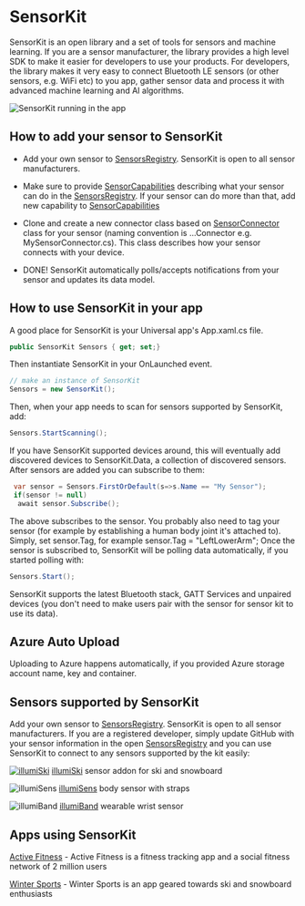 # SensorKit

SensorKit is an open library and a set of tools for sensors and machine learning. If you are a sensor manufacturer, the library provides a high level SDK to make it easier for developers to use your products. For developers, the library makes it very easy to connect Bluetooth LE sensors (or other sensors, e.g. WiFi etc) to you app, gather sensor data and process it with advanced machine learning and AI algorithms.

![SensorKit running in the app](https://github.com/kevinash/SensorKit/blob/master/assets/sensorkit_app_250.png)

## How to add your sensor to SensorKit

* Add your own sensor to [SensorsRegistry](https://github.com/kevinash/SensorKit/blob/master/SensorKit/SensorsRegistry.cs). SensorKit is open to all sensor manufacturers.

* Make sure to provide [SensorCapabilities](https://github.com/kevinash/SensorKit/blob/master/SensorKit/SensorCapabilities.cs) describing what your sensor can do in the [SensorsRegistry](https://github.com/kevinash/SensorKit/blob/master/SensorKit/SensorsRegistry.cs). If your sensor can do more than that, add new capability to [SensorCapabilities](https://github.com/kevinash/SensorKit/blob/master/SensorKit/SensorCapabilities.cs)

* Clone and create a new connector class based on [SensorConnector](https://github.com/kevinash/SensorKit/blob/master/SensorKit/SensorKitConnector.cs) class for your sensor (naming convention is ...Connector e.g. MySensorConnector.cs). This class describes how your sensor connects with your device.

* DONE! SensorKit automatically polls/accepts notifications from your sensor and updates its data model.

## How to use SensorKit in your app

A good place for SensorKit is your Universal app's App.xaml.cs file.

```C#
public SensorKit Sensors { get; set;}
```

Then instantiate SensorKit in your OnLaunched event. 

```C#
// make an instance of SensorKit
Sensors = new SensorKit();
```

Then, when your app needs to scan for sensors supported by SensorKit, add:

```C#
Sensors.StartScanning();
```
If you have SensorKit supported devices around, this will eventually add discovered devices to SensorKit.Data, a collection of discovered sensors. After sensors are added you can subscribe to them:

```C#
 var sensor = Sensors.FirstOrDefault(s=>s.Name == "My Sensor");
 if(sensor != null)
  await sensor.Subscribe();
 ``` 

The above subscribes to the sensor. You probably also need to tag your sensor (for example by establishing a human body joint it's attached to). Simply, set sensor.Tag, for example sensor.Tag = "LeftLowerArm"; Once the sensor is subscribed to, SensorKit will be polling data automatically, if you started polling with:

```C#
Sensors.Start();
``` 


SensorKit supports the latest Bluetooth stack, GATT Services and unpaired devices (you don't need to make users pair with the sensor for sensor kit to use its data).

## Azure Auto Upload

Uploading to Azure happens automatically, if you provided Azure storage account name, key and container. 

## Sensors supported by SensorKit

Add your own sensor to [SensorsRegistry](https://github.com/kevinash/SensorKit/blob/master/SensorKit/SensorsRegistry.cs). SensorKit is open to all sensor manufacturers. If you are a registered developer, simply update GitHub with your sensor information in the open [SensorsRegistry](https://github.com/kevinash/SensorKit/blob/master/SensorKit/SensorsRegistry.cs) and you can use SensorKit to connect to any sensors supported by the kit easily:

[![illumiSki](https://github.com/kevinash/SensorKit/blob/master/assets/illumiski-150.png)](https://illumisens.com) [illumiSki](https://illumisens.com) sensor addon for ski and snowboard

![illumiSens](https://github.com/kevinash/SensorKit/blob/master/assets/illumisens-150.png)
[illumiSens](https://illumisens.com) body sensor with straps

![illumiBand](https://github.com/kevinash/SensorKit/blob/master/assets/illumiband-150.png)
[illumiBand](https://illumisens.com/) wearable wrist sensor

## Apps using SensorKit

[Active Fitness](http://activefitness.co) - Active Fitness is a fitness tracking app and a social fitness network of 2 million users

[Winter Sports](http://winter-sports.co) - Winter Sports is an app geared towards ski and snowboard enthusiasts


